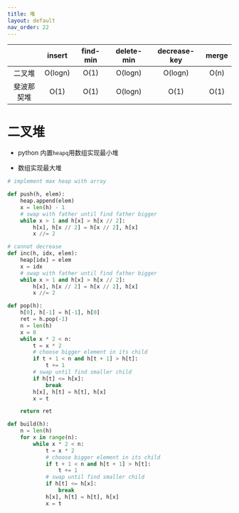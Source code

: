 ```yaml
---
title: 堆
layout: default
nav_order: 22
---
```

|            | insert  | find-min | delete-min | decrease-key | merge |
| :--------: | :-----: | :------: | :--------: | :----------: | :---: |
|   二叉堆   | O(logn) |   O(1)   |  O(logn)   |   O(logn)    | O(n)  |
| 斐波那契堆 |  O(1)   |   O(1)   |  O(logn)   |     O(1)     | O(1)  |

# 二叉堆

- python 内置`heapq`用数组实现最小堆

- 数组实现最大堆

```python
# implement max heap with array

def push(h, elem):
    heap.append(elem)
    x = len(h) - 1
    # swap with father until find father bigger
    while x > 1 and h[x] > h[x // 2]:
        h[x], h[x // 2] = h[x // 2], h[x]
        x //= 2

# cannot decrease
def inc(h, idx, elem):
    heap[idx] = elem
    x = idx
    # swap with father until find father bigger
    while x > 1 and h[x] > h[x // 2]:
        h[x], h[x // 2] = h[x // 2], h[x]
        x //= 2

def pop(h):
    h[0], h[-1] = h[-1], h[0]
    ret = h.pop(-1)
    n = len(h)
    x = 0
    while x * 2 < n:
        t = x * 2
        # choose bigger element in its child
        if t + 1 < n and h[t + 1] > h[t]:
            t += 1
        # swap until find smaller child
        if h[t] <= h[x]:
            break
        h[x], h[t] = h[t], h[x]
        x = t

    return ret

def build(h):
    n = len(h)
    for x in range(n):
        while x * 2 < n:
            t = x * 2
            # choose bigger element in its child
            if t + 1 < n and h[t + 1] > h[t]:
                t += 1
            # swap until find smaller child
            if h[t] <= h[x]:
                break
            h[x], h[t] = h[t], h[x]
            x = t
```
